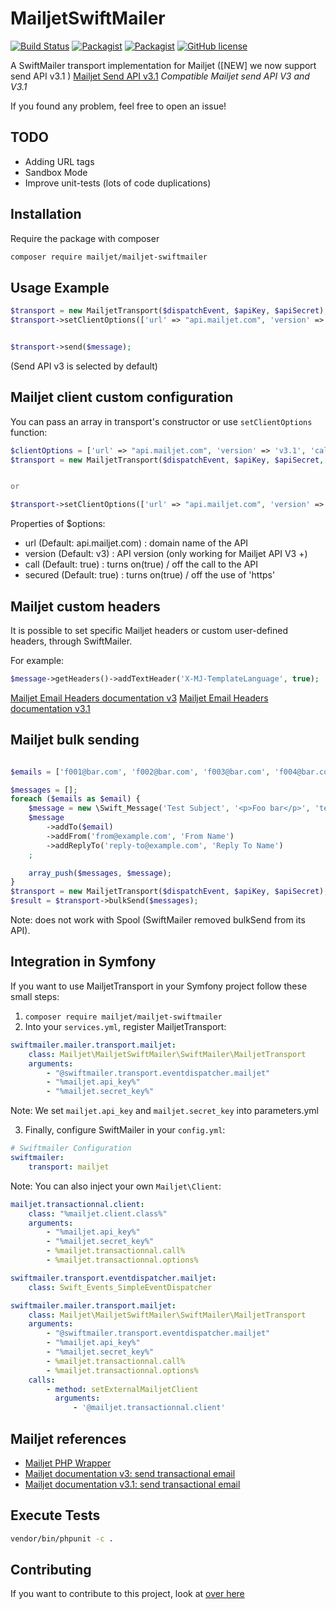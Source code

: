 # MailjetSwiftMailer

[![Build Status](https://travis-ci.org/mailjet/MailjetSwiftMailer.svg?branch=master)](https://travis-ci.org/mailjet/MailjetSwiftMailer)
[![Packagist](https://img.shields.io/packagist/v/mailjet/mailjet-swiftmailer.svg)](https://packagist.org/packages/mailjet/mailjet-swiftmailer)
[![Packagist](https://img.shields.io/packagist/dt/mailjet/mailjet-swiftmailer.svg)](https://packagist.org/packages/mailjet/mailjet-swiftmailer)
[![GitHub license](https://img.shields.io/badge/license-MIT-blue.svg)](https://github.com/mailjet/MailjetSwiftMailer/blob/master/LICENSE.md)

A SwiftMailer transport implementation for Mailjet
([NEW] we now support send API v3.1 )
[Mailjet Send API v3.1](https://dev.mailjet.com/guides/#send-api-v3-1-beta)
*Compatible Mailjet send API V3 and V3.1*

If you found any problem, feel free to open an issue!

## TODO

* Adding URL tags
* Sandbox Mode
* Improve unit-tests (lots of code duplications)

## Installation

Require the package with composer

```bash
composer require mailjet/mailjet-swiftmailer
```

## Usage Example

```php
$transport = new MailjetTransport($dispatchEvent, $apiKey, $apiSecret);
$transport->setClientOptions(['url' => "api.mailjet.com", 'version' => 'v3.1', 'call' => true]);


$transport->send($message);
```


(Send API v3 is selected by default)
## Mailjet client custom configuration

You can pass an array in transport's constructor or use `setClientOptions` function:

```php
$clientOptions = ['url' => "api.mailjet.com", 'version' => 'v3.1', 'call' => false];
$transport = new MailjetTransport($dispatchEvent, $apiKey, $apiSecret, $clientOptions);


or

$transport->setClientOptions(['url' => "api.mailjet.com", 'version' => 'v3.1', 'call' => true]);
```

Properties of $options:

* url (Default: api.mailjet.com) : domain name of the API
* version (Default: v3) : API version (only working for Mailjet API V3 +)
* call (Default: true) : turns on(true) / off the call to the API
* secured (Default: true) : turns on(true) / off the use of 'https'

## Mailjet custom headers

It is possible to set specific Mailjet headers or custom user-defined headers, through SwiftMailer. 

For example:

```php
$message->getHeaders()->addTextHeader('X-MJ-TemplateLanguage', true);
```

[Mailjet Email Headers documentation v3](https://dev.mailjet.com/guides/#send-api-json-properties)
[Mailjet Email Headers documentation v3.1](https://dev.mailjet.com/guides/#adding-email-headers)

## Mailjet bulk sending

```php

$emails = ['f001@bar.com', 'f002@bar.com', 'f003@bar.com', 'f004@bar.com', 'f005@bar.com', 'f006@bar.com', ...]

$messages = [];
foreach ($emails as $email) {
    $message = new \Swift_Message('Test Subject', '<p>Foo bar</p>', 'text/html');
    $message
        ->addTo($email)
        ->addFrom('from@example.com', 'From Name')
        ->addReplyTo('reply-to@example.com', 'Reply To Name')
    ;

    array_push($messages, $message);
}
$transport = new MailjetTransport($dispatchEvent, $apiKey, $apiSecret);
$result = $transport->bulkSend($messages);

```

Note: does not work with Spool (SwiftMailer removed bulkSend from its API).

## Integration in Symfony

If you want to use MailjetTransport in your Symfony project follow these small steps:

1. `composer require mailjet/mailjet-swiftmailer`
2. Into your `services.yml`, register MailjetTransport:

```yaml
swiftmailer.mailer.transport.mailjet:
    class: Mailjet\MailjetSwiftMailer\SwiftMailer\MailjetTransport
    arguments:
        - "@swiftmailer.transport.eventdispatcher.mailjet"
        - "%mailjet.api_key%"
        - "%mailjet.secret_key%"
```

Note: We set `mailjet.api_key` and `mailjet.secret_key` into parameters.yml

3. Finally, configure SwiftMailer in your `config.yml`:

```yaml
# Swiftmailer Configuration
swiftmailer:
    transport: mailjet
```

Note: You can also inject your own `Mailjet\Client`:

```yaml
mailjet.transactionnal.client:
    class: "%mailjet.client.class%"
    arguments:
        - "%mailjet.api_key%"
        - "%mailjet.secret_key%"
        - %mailjet.transactionnal.call%
        - %mailjet.transactionnal.options%

swiftmailer.transport.eventdispatcher.mailjet:
    class: Swift_Events_SimpleEventDispatcher

swiftmailer.mailer.transport.mailjet:
    class: Mailjet\MailjetSwiftMailer\SwiftMailer\MailjetTransport
    arguments:
        - "@swiftmailer.transport.eventdispatcher.mailjet"
        - "%mailjet.api_key%"
        - "%mailjet.secret_key%"
        - %mailjet.transactionnal.call%
        - %mailjet.transactionnal.options%
    calls:
        - method: setExternalMailjetClient
          arguments:
              - '@mailjet.transactionnal.client'
```

## Mailjet references

* [Mailjet PHP Wrapper](https://github.com/mailjet/mailjet-apiv3-php)
* [Mailjet documentation v3: send transactional email](https://dev.mailjet.com/guides/#send-transactional-email)
* [Mailjet documentation v3.1: send transactional email](https://dev.mailjet.com/beta/#send-transactional-email)

## Execute Tests

```bash
vendor/bin/phpunit -c .
```

## Contributing

If you want to contribute to this project, look at [over here](CONTRIBUTING.md)

